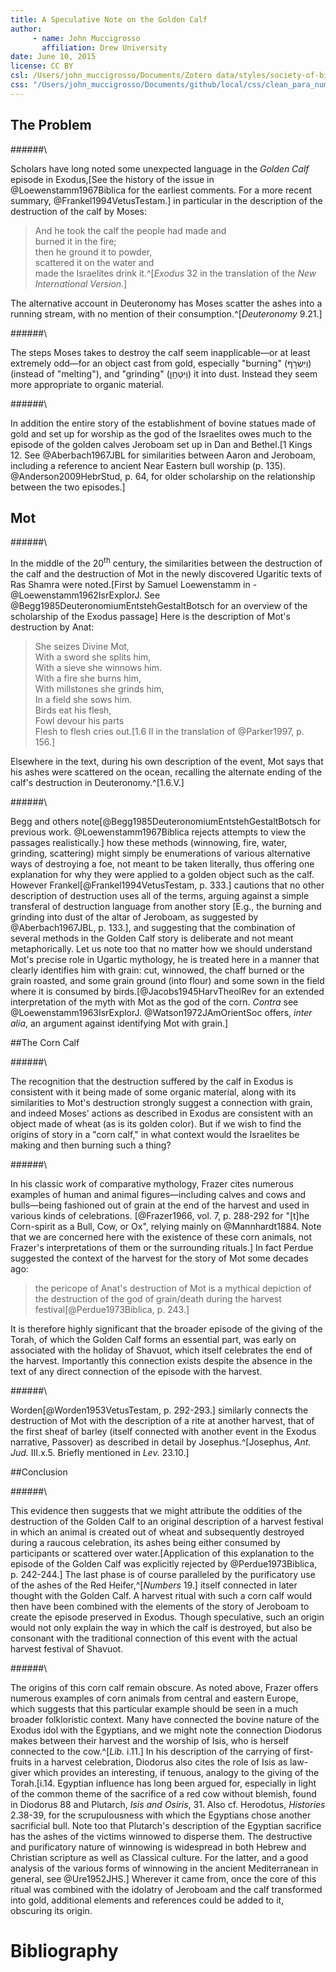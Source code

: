 ```yaml
---
title: A Speculative Note on the Golden Calf
author: 
     - name: John Muccigrosso
       affiliation: Drew University
date: June 10, 2015
license: CC BY
csl: /Users/john_muccigrosso/Documents/Zotero data/styles/society-of-biblical-literature-fullnote-bibliography.csl
css: "/Users/john_muccigrosso/Documents/github/local/css/clean_para_numbering.css"
---
```


## The Problem

######\ 

Scholars have long noted some unexpected language in the *Golden Calf* episode in Exodus,[See the history of the issue in @Loewenstamm1967Biblica for the earliest comments. For a more recent summary, @Frankel1994VetusTestam.] in particular in the description of the destruction of the calf by Moses:

>And he took the calf the people had made and  
>burned it in the fire;  
>then he ground it to powder,  
>scattered it on the water and  
>made the Israelites drink it.^[*Exodus* 32 in the translation of the *New International Version*.]

The alternative account in Deuteronomy has Moses scatter the ashes into a running stream, with no mention of their consumption.^[*Deuteronomy* 9.21.]

######\ 

The steps Moses takes to destroy the calf seem inapplicable—or at least extremely odd—for an object cast from gold, especially "burning" (וַיִּשְׂרֹ֣ף) (instead of "melting"), and "grinding" (וַיִּטְחַ֖ן) it into dust. Instead they seem more appropriate to organic material.

######\ 

In addition the entire story of the establishment of bovine statues made of gold and set up for worship as the god of the Israelites owes much to the episode of the golden calves Jeroboam set up in Dan and Bethel.[1 Kings 12. See @Aberbach1967JBL for similarities between Aaron and Jeroboam, including a reference to ancient Near Eastern bull worship (p. 135). @Anderson2009HebrStud, p. 64, for older scholarship on the relationship between the two episodes.]

## Mot

######\ 

In the middle of the 20<sup>th</sup> century, the similarities between the destruction of the calf and the destruction of Mot in the newly discovered Ugaritic texts of Ras Shamra were noted.[First by Samuel Loewenstamm in -@Loewenstamm1962IsrExplorJ. See @Begg1985DeuteronomiumEntstehGestaltBotsch for an overview of the scholarship of the Exodus passage] Here is the description of Mot's destruction by Anat:

>She seizes Divine Mot,  
>With a sword she splits him,  
>With a sieve she winnows him.  
>With a fire she burns him,  
>With millstones she grinds him,  
>In a field she sows him.  
>Birds eat his flesh,  
>Fowl devour his parts  
>Flesh to flesh cries out.[1.6 II in the translation of @Parker1997, p. 156.]

Elsewhere in the text, during his own description of the event, Mot says that his ashes were scattered on the ocean, recalling the alternate ending of the calf's destruction in Deuteronomy.^[1.6.V.]

######\ 

Begg and others note[@Begg1985DeuteronomiumEntstehGestaltBotsch for previous work. @Loewenstamm1967Biblica rejects attempts to view the passages realistically.] how these methods (winnowing, fire, water, grinding, scattering) might simply be enumerations of various alternative ways of destroying a foe, not meant to be taken literally, thus offering one explanation for why they were applied to a golden object such as the calf. However Frankel[@Frankel1994VetusTestam, p. 333.] cautions that no other description of destruction uses all of the terms, arguing against a simple transferal of destruction language from another story [E.g., the burning and grinding into dust of the altar of Jeroboam, as suggested by @Aberbach1967JBL, p. 133.], and suggesting that the combination of several methods in the Golden Calf story is deliberate and not meant metaphorically. Let us note too that no matter how we should understand Mot's precise role in Ugartic mythology, he is treated here in a manner that clearly identifies him with grain: cut, winnowed, the chaff burned or the grain roasted, and some grain ground (into flour) and some sown in the field where it is consumed by birds.[@Jacobs1945HarvTheolRev for an extended interpretation of the myth with Mot as the god of the corn. *Contra* see @Loewenstamm1963IsrExplorJ. @Watson1972JAmOrientSoc offers, *inter alia*, an argument against identifying Mot with grain.]

##The Corn Calf

######\ 

The recognition that the destruction suffered by the calf in Exodus is consistent with it being made of some organic material, along with its similarities to Mot's destruction strongly suggest a connection with grain, and indeed Moses' actions as described in Exodus are consistent with an object made of wheat (as is its golden color). But if we wish to find the origins of story in a "corn calf," in what context would the Israelites be making and then burning such a thing?

######\ 

In his classic work of comparative mythology, Frazer cites numerous examples of human and animal figures—including calves and cows and bulls—being fashioned out of grain at the end of the harvest and used in various kinds of celebrations. [@Frazer1966, vol. 7, p. 288-292 for "\[t\]he Corn-spirit as a Bull, Cow, or Ox", relying mainly on @Mannhardt1884. Note that we are concerned here with the existence of these corn animals, not Frazer's interpretations of them or the surrounding rituals.] In fact Perdue suggested the context of the harvest for the story of Mot some decades ago:

>the pericope of Anat's destruction of Mot is a mythical depiction of the destruction of the god of grain/death during the harvest festival[@Perdue1973Biblica, p. 243.]

It is therefore highly significant that the broader episode of the giving of the Torah, of which the Golden Calf forms an essential part, was early on associated with the holiday of Shavuot, which itself celebrates the end of the harvest. Importantly this connection exists despite the absence in the text of any direct connection of the episode with the harvest.

######\ 

Worden[@Worden1953VetusTestam, p. 292-293.] similarly connects the destruction of Mot with the description of a rite at another harvest, that of the first sheaf of barley (itself connected with another event in the Exodus narrative, Passover) as described in detail by Josephus.^[Josephus, *Ant. Jud.* III.x.5. Briefly mentioned in *Lev.* 23.10.]

##Conclusion

######\ 

This evidence then suggests that we might attribute the oddities of the destruction of the Golden Calf to an original description of a harvest festival in which an animal is created out of wheat and subsequently destroyed during a raucous celebration, its ashes being either consumed by participants or scattered over water.[Application of this explanation to the episode of the Golden Calf was explicitly rejected by @Perdue1973Biblica, p. 242-244.] The last phase is of course paralleled by the purificatory use of the ashes of the Red Heifer,^[*Numbers* 19.] itself connected in later thought with the Golden Calf. A harvest ritual with such a corn calf would then have been combined with the elements of the story of Jeroboam to create the episode preserved in Exodus. Though speculative, such an origin would not only explain the way in which the calf is destroyed, but also be consonant with the traditional connection of this event with the actual harvest festival of Shavuot.

######\ 

The origins of this corn calf remain obscure. As noted above, Frazer offers numerous examples of corn animals from central and eastern Europe, which suggests that this particular example should be seen in a much broader folkloristic context. Many have connected the bovine nature of the Exodus idol with the Egyptians, and we might note the connection Diodorus makes between their harvest and the worship of Isis, who is herself connected to the cow.^[*Lib.* i.11.] In his description of the carrying of first-fruits in a harvest celebration, Diodorus also cites the role of Isis as law-giver which provides an interesting, if tenuous, analogy to the giving of the Torah.[i.14. Egyptian influence has long been argued for, especially in light of the common theme of the sacrifice of a red cow without blemish, found in Diodorus 88 and Plutarch, *Isis and Osiris*, 31. Also cf. Herodotus, *Histories* 2.38-39, for the scrupulousness with which the Egyptians chose another sacrificial bull. Note too that Plutarch's description of the Egyptian sacrifice has the ashes of the victims winnowed to disperse them. The destructive and purificatory nature of winnowing is widespread in both Hebrew and Christian scripture as well as Classical culture. For the latter, and a good analysis of the various forms of winnowing in the ancient Mediterranean in general, see @Ure1952JHS.] Wherever it came from, once the core of this ritual was combined with the idolatry of Jeroboam and the calf transformed into gold, additional elements and references could be added to it, obscuring its origin.

# Bibliography
